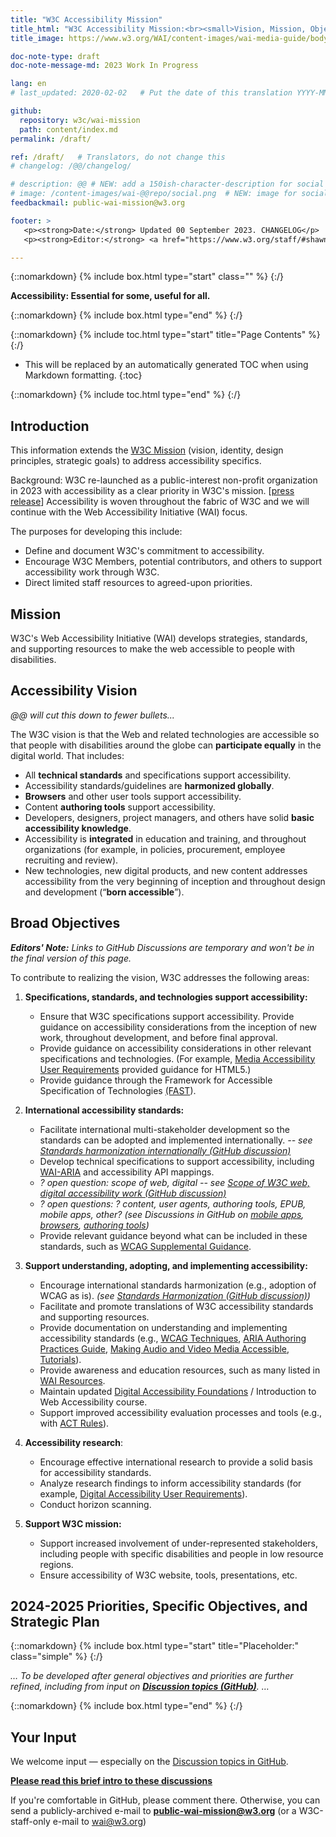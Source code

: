 ```yaml
---
title: "W3C Accessibility Mission"
title_html: "W3C Accessibility Mission:<br><small>Vision, Mission, Objectives, Priorities, Strategic Planning</small>"
title_image: https://www.w3.org/WAI/content-images/wai-media-guide/body.svg

doc-note-type: draft
doc-note-message-md: 2023 Work In Progress

lang: en
# last_updated: 2020-02-02   # Put the date of this translation YYYY-MM-DD (with month in the middle)

github:
  repository: w3c/wai-mission
  path: content/index.md
permalink: /draft/

ref: /draft/   # Translators, do not change this
# changelog: /@@/changelog/

# description: @@ # NEW: add a 150ish-character-description for social media   # translate the description
# image: /content-images/wai-@@repo/social.png  # NEW: image for social media
feedbackmail: public-wai-mission@w3.org

footer: >
   <p><strong>Date:</strong> Updated 00 September 2023. CHANGELOG</p>
   <p><strong>Editor:</strong> <a href="https://www.w3.org/staff/#shawn">Shawn Lawton Henry</a>. Contributors: Kevin White, Ruoxi Ran, Daniel Montalvo, Michael Cooper, and many others.</p>

---
```


{::nomarkdown}
{% include box.html type="start" class="" %}
{:/}

**Accessibility: Essential for some, useful for all.**

{::nomarkdown}
{% include box.html type="end" %}
{:/}

{::nomarkdown}
{% include toc.html type="start" title="Page Contents" %}
{:/}

- This will be replaced by an automatically generated TOC when using Markdown formatting.
{:toc}

{::nomarkdown}
{% include toc.html type="end" %}
{:/}

## Introduction

This information extends the [W3C Mission](https://www.w3.org/mission/) (vision, identity, design principles, strategic goals) to address accessibility specifics.

Background: W3C re-launched as a public-interest non-profit organization in 2023 with accessibility as a clear priority in W3C's mission. [[press release](https://www.w3.org/press-releases/2023/w3c-le-launched/)] Accessibility is woven throughout the fabric of W3C and we will continue with the Web Accessibility Initiative (WAI) focus.

The purposes for developing this include:
* Define and document W3C's commitment to accessibility.
* Encourage W3C Members, potential contributors, and others to support accessibility work through W3C.
* Direct limited staff resources to agreed-upon priorities.


## Mission

W3C's Web Accessibility Initiative (WAI) develops strategies, standards, and supporting resources to make the web accessible to people with disabilities.


## Accessibility Vision

_@@ will cut this down to fewer bullets..._

The W3C vision is that the Web and related technologies are accessible so that people with disabilities around the globe can **participate equally** in the digital world. That includes:
* All **technical standards** and specifications support accessibility.
* Accessibility standards/guidelines are **harmonized globally**.
* **Browsers** and other user tools support accessibility.
* Content **authoring tools** support accessibility.
* Developers, designers, project managers, and others have solid **basic accessibility knowledge**.
* Accessibility is **integrated** in education and training, and throughout organizations (for example, in policies, procurement, employee recruiting and review).
* New technologies, new digital products, and new content addresses accessibility from the very beginning of inception and throughout design and development (“**born accessible**”).

## Broad Objectives

_**Editors' Note:** Links to GitHub Discussions are temporary and won't be in the final version of this page._

To contribute to realizing the vision, W3C addresses the following areas:

1. **Specifications, standards, and technologies support accessibility:**
   - Ensure that W3C specifications support accessibility. Provide guidance on accessibility considerations from the inception of new work, throughout development, and before final approval.
   - Provide guidance on accessibility considerations in other relevant specifications and technologies. (For example, [Media Accessibility User Requirements](https://www.w3.org/TR/media-accessibility-reqs/) provided guidance for HTML5.)
   - Provide guidance through the Framework for Accessible Specification of Technologies [(FAST](https://w3c.github.io/apa/fast/)).

2. **International accessibility standards:**
   - Facilitate international multi-stakeholder development so the standards can be adopted and implemented internationally. _-- see [Standards harmonization internationally (GitHub discussion)](https://github.com/w3c/wai-mission/discussions/16)_
   - Develop technical specifications to support accessibility, including [WAI-ARIA](https://www.w3.org/WAI/standards-guidelines/aria/) and accessibility API mappings.
   - _? open question: scope of web, digital -- see [Scope of W3C web, digital accessibility work (GitHub discussion)](https://github.com/w3c/wai-mission/discussions/4)_
   - _? open questions: ? content, user agents, authoring tools, EPUB, mobile apps, other? (see Discussions in GitHub on [mobile apps](https://github.com/w3c/wai-mission/discussions/7),  [browsers](https://github.com/w3c/wai-mission/discussions/5),  [authoring tools](https://github.com/w3c/wai-mission/discussions/6))_
   - Provide relevant guidance beyond what can be included in these standards, such as [WCAG Supplemental Guidance](https://www.w3.org/WAI/WCAG2/supplemental/about/).

3. **Support understanding, adopting, and implementing accessibility:**
   - Encourage international standards harmonization (e.g., adoption of WCAG as is). _(see [Standards Harmonization (GitHub discussion)](https://github.com/w3c/wai-mission/discussions/11))_
   - Facilitate and promote translations of W3C accessibility standards and supporting resources.
   - Provide documentation on understanding and implementing accessibility standards (e.g., [WCAG Techniques](https://www.w3.org/WAI/WCAG22/Techniques/about), [ARIA Authoring Practices Guide](https://www.w3.org/WAI/ARIA/apg/), [Making Audio and Video Media Accessible](https://www.w3.org/WAI/media/av/), [Tutorials](https://www.w3.org/WAI/tutorials/)).
   - Provide awareness and education resources, such as many listed in [WAI Resources](https://www.w3.org/WAI/resources/).
   - Maintain updated [Digital Accessibility Foundations](https://www.w3.org/WAI/courses/foundations-course/) / Introduction to Web Accessibility course.
   - Support improved accessibility evaluation processes and tools (e.g., with [ACT Rules](https://www.w3.org/WAI/standards-guidelines/act/rules/about/)).

4. **Accessibility research**:
   - Encourage effective international research to provide a solid basis for accessibility standards.
   - Analyze research findings to inform accessibility standards (for example, [Digital Accessibility User Requirements](https://www.w3.org/WAI/research/user-requirements/)).
   - Conduct horizon scanning.

5. **Support W3C mission:**
   - Support increased involvement of under-represented stakeholders, including people with specific disabilities and people in low resource regions.
   - Ensure accessibility of W3C website, tools, presentations, etc.

## 2024-2025 Priorities, Specific Objectives, and Strategic Plan

{::nomarkdown}
{% include box.html type="start" title="Placeholder:" class="simple" %}
{:/}

_… To be developed after general objectives and priorities are further refined, including from input on **[Discussion topics (GitHub)](https://github.com/w3c/wai-mission/discussions)**. …_

{::nomarkdown}
{% include box.html type="end" %}
{:/}

## Your Input

We welcome input &mdash; especially on the [Discussion topics in GitHub](https://github.com/w3c/wai-mission/discussions).

**[Please read this brief intro to these discussions](https://github.com/w3c/wai-mission/discussions/2)**

If you're comfortable in GitHub, please comment there. Otherwise, you can send a publicly-archived e-mail to **public-wai-mission@w3.org** (or a W3C-staff-only e-mail to wai@w3.org)
